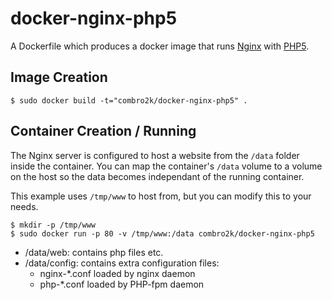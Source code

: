 # docker-nginx-php5

A Dockerfile which produces a docker image that runs [Nginx][nginx] with [PHP5][php].

[nginx]: http://wiki.nginx.org/
[php]: http://us.php.net/

## Image Creation

```
$ sudo docker build -t="combro2k/docker-nginx-php5" .
```

## Container Creation / Running

The Nginx server is configured to host a website from the `/data` folder inside the container.  You can map the container's `/data` volume to a volume on the host so the data becomes independant of the running container.

This example uses `/tmp/www` to host from, but you can modify this to your needs.

```
$ mkdir -p /tmp/www
$ sudo docker run -p 80 -v /tmp/www:/data combro2k/docker-nginx-php5
```

- /data/web: contains php files etc.
- /data/config: contains extra configuration files:
    - nginx-*.conf loaded by nginx daemon
    - php-*.conf loaded by PHP-fpm daemon